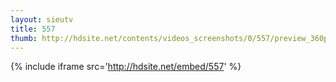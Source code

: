 ```yaml
---
layout: sieutv
title: 557
thumb: http://hdsite.net/contents/videos_screenshots/0/557/preview_360p.mp4.jpg
---
```

{% include iframe src='http://hdsite.net/embed/557' %}
 

